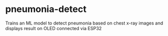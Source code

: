 # pneumonia-detect
Trains an ML model to detect pneumonia based on chest x-ray images and displays result on OLED connected via ESP32
